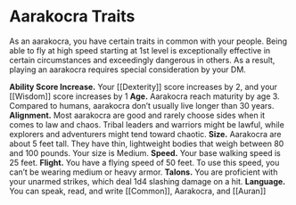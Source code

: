 # **Aarakocra Traits**

As an aarakocra, you have certain traits in common with your people. Being able to fly at high speed starting at 1st level is exceptionally effective in certain circumstances and exceedingly dangerous in others. As a result, playing an aarakocra requires special consideration by your DM.

**Ability Score Increase.** Your [[Dexterity]] score increases by 2, and your [[Wisdom]] score increases by 1
**Age.** Aarakocra reach maturity by age 3. Compared to humans, aarakocra don’t usually live longer than 30 years. 
**Alignment.** Most aarakocra are good and rarely choose sides when it comes to law and chaos. Tribal leaders and warriors might be lawful, while explorers and adventurers might tend toward chaotic.
**Size.** Aarakocra are about 5 feet tall. They have thin, lightweight bodies that weigh between 80 and 100 pounds. Your size is Medium.
**Speed.** Your base walking speed is 25 feet.
**Flight.** You have a flying speed of 50 feet. To use this speed, you can’t be wearing medium or heavy armor.
**Talons.** You are proficient with your unarmed strikes, which deal 1d4 slashing damage on a hit.
**Language.** You can speak, read, and write [[Common]], Aarakocra, and [[Auran]]